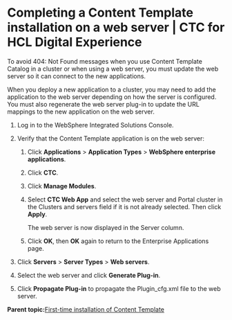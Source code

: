 # Completing a Content Template installation on a web server \| CTC for HCL Digital Experience

To avoid 404: Not Found messages when you use Content Template Catalog in a cluster or when using a web server, you must update the web server so it can connect to the new applications.

When you deploy a new application to a cluster, you may need to add the application to the web server depending on how the server is configured. You must also regenerate the web server plug-in to update the URL mappings to the new application on the web server.

1.  Log in to the WebSphere Integrated Solutions Console.

2.  Verify that the Content Template application is on the web server:

    1.  Click **Applications** \> **Application Types** \> **WebSphere enterprise applications**.

    2.  Click **CTC**.

    3.  Click **Manage Modules**.

    4.  Select **CTC Web App** and select the web server and Portal cluster in the Clusters and servers field if it is not already selected. Then click **Apply**.

        The web server is now displayed in the Server column.

    5.  Click **OK**, then **OK** again to return to the Enterprise Applications page.

3.  Click **Servers** \> **Server Types** \> **Web servers**.

4.  Select the web server and click **Generate Plug-in**.

5.  Click **Propagate Plug-in** to propagate the Plugin\_cfg.xml file to the web server.


**Parent topic:**[First-time installation of Content Template ](../ctc/ctc_inst_overview.md)

